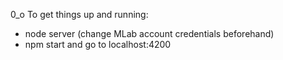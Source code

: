 0_o
To get things up and running:
 - node server (change MLab account credentials beforehand)
 - npm start and go to localhost:4200

